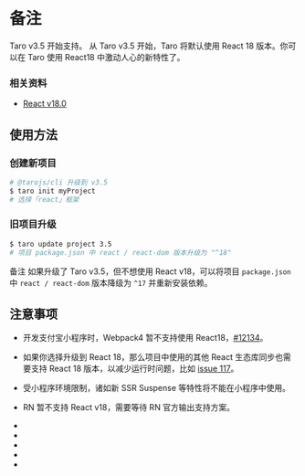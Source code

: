 # 备注
Taro v3.5 开始支持。
从 Taro v3.5 开始，Taro 将默认使用 React 18 版本。你可以在 Taro 使用 React18 中激动人心的新特性了。
### 相关资料[​](react-18.html#相关资料)

- [React v18.0](https://reactjs.org/blog/2022/03/29/react-v18.html)
## 使用方法[​](react-18.html#使用方法)
### 创建新项目[​](react-18.html#创建新项目)
```bash
# @tarojs/cli 升级到 v3.5
$ taro init myProject
# 选择「react」框架
```

### 旧项目升级[​](react-18.html#旧项目升级)
```bash
$ taro update project 3.5
# 项目 package.json 中 react / react-dom 版本升级为 "^18"
```
备注
如果升级了 Taro v3.5，但不想使用 React v18，可以将项目 `package.json` 中 `react / react-dom` 版本降级为 `^17` 并重新安装依赖。
## 注意事项[​](react-18.html#注意事项)

- 开发支付宝小程序时，Webpack4 暂不支持使用 React18，[#12134](https://github.com/NervJS/taro/issues/12134#issuecomment-1197904281)。
- 如果你选择升级到 React 18，那么项目中使用的其他 React 生态库同步也需要支持 React 18 版本，以减少运行时问题，比如 [issue 117](https://github.com/NervJS/taro-docs/issues/117)。
- 受小程序环境限制，诸如新 SSR Suspense 等特性将不能在小程序中使用。
- RN 暂不支持 React v18，需要等待 RN 官方输出支持方案。
- 
- 

- 
- 

-
